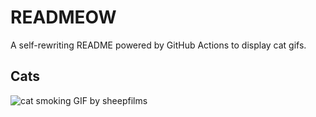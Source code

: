 # READMEOW

A self-rewriting README powered by GitHub Actions to display cat gifs.

## Cats

![cat smoking GIF by sheepfilms](https://media1.giphy.com/media/l0ExdMHUDKteztyfe/200.gif?cid=9acd02dafyabwh4sfzf9ejmn60n3mkgqrefvcd94d8oabgoo&ep=v1_gifs_search&rid=200.gif&ct=g)
